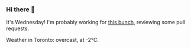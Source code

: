 ### Hi there :wave:

It's Wednesday! I'm probably working for [this bunch](https://github.com/kohofinancial), reviewing some pull requests.

Weather in Toronto: overcast, at -2°C.
